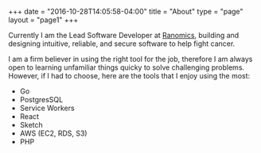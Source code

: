 +++
date = "2016-10-28T14:05:58-04:00"
title = "About"
type = "page"
layout = "page1"
+++
<div class="cont">
	<p>Currently I am the Lead Software Developer 
	at <a href="https://ranomics.com">Ranomics</a>, building and designing intuitive, 
	reliable, and secure software to help fight cancer.</p>
	<p>I am a firm believer in using the right tool for the job, therefore I am always open to learning unfamiliar things quicky to solve challenging problems. However, if I had to choose, here are the tools that I enjoy using the most:
	</p>
	<ul>
		<li>Go</li>
		<li>PostgresSQL</li>
		<li>Service Workers</li>
		<li>React</li>
		<li>Sketch</li>
		<li>AWS (EC2, RDS, S3)</li>
		<li>PHP</li>
	</ul>
</div>